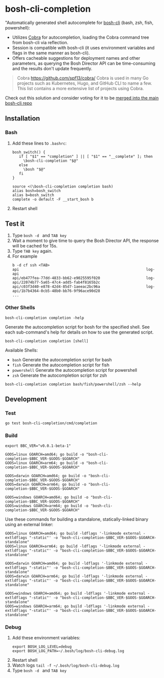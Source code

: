 # bosh-cli-completion

"Automatically generated shell autocomplete for [bosh-cli](https://github.com/cloudfoundry/bosh-cli) (bash, zsh, fish, powershell):

- Utilizes [Cobra](https://github.com/spf13/cobra/) for autocompletion, loading the Cobra command tree from bosh-cli via reflection.
- Session is compatible with bosh-cli (it uses environment variables and flags in the same manner as bosh-cli).
- Offers cacheable suggestions for deployment names and other parameters, as querying the Bosh Director API can be time-consuming and the results don't update frequently.

> Cobra https://github.com/spf13/cobra/
> Cobra is used in many Go projects such as Kubernetes, Hugo, and GitHub CLI to name a few. This list contains a more extensive list of projects using Cobra.

Check out this solution and consider voting for it to be [merged into the main bosh-cli repo](https://github.com/cloudfoundry/bosh-cli/pull/629)

## Installation
 
### Bash

1. Add these lines to `.bashrc`:
   ```shell
   bosh_switch() {
      if [ "$1" == "completion" ] || [ "$1" == "__complete" ]; then
        \bosh-cli-completion "$@"
      else
        \bosh "$@"
      fi
   }
   
   source <(\bosh-cli-completion completion bash)
   alias bosh=bosh_switch
   alias b=bosh_switch
   complete -o default -F __start_bosh b
   ```
2. Restart shell

## Test it

1. Type `bosh -d ` and `TAB key`
2. Wait a moment to give time to query the Bosh Director API, the response will be cached for 15s. 
3. Type `TAB key` again.
4. For example
   ```shell
   b -d cf ssh <TAB>
   api                                                          log-api
   api/eb477fea-77dd-4833-bb62-e9025595f020                     log-api/22074b77-5a65-47c4-add5-fab4f8165b2c
   api/c03f3d40-e878-42d4-85d7-1aeeac2bc96a                     log-api/1b7b4364-0cb5-48b0-bb76-9f96ace90d28
   ...

### Other Shells

```shell
bosh-cli-completion completion -help
```

Generate the autocompletion script for bosh for the specified shell. See each sub-command's help for details on how to use the generated script.

```shell
bosh-cli-completion completion [shell]
```

Available Shells:
- `bash` Generate the autocompletion script for bash
- `fish` Generate the autocompletion script for fish
- `powershell` Generate the autocompletion script for powershell
- `zsh` Generate the autocompletion script for zsh


```shell
bosh-cli-completion completion bash/fish/powershell/zsh --help
```

## Development

### Test

```shell
go test bosh-cli-completion/cmd/completion
```

### Build

```shell
export BBC_VER="v0.0.1-beta-1"
```
```shell
GOOS=linux GOARCH=amd64; go build -o "bosh-cli-completion-$BBC_VER-$GOOS-$GOARCH"
GOOS=linux GOARCH=arm64; go build -o "bosh-cli-completion-$BBC_VER-$GOOS-$GOARCH"

GOOS=darwin GOARCH=amd64; go build -o "bosh-cli-completion-$BBC_VER-$GOOS-$GOARCH"
GOOS=darwin GOARCH=arm64; go build -o "bosh-cli-completion-$BBC_VER-$GOOS-$GOARCH"

GOOS=windows GOARCH=amd64; go build -o "bosh-cli-completion-$BBC_VER-$GOOS-$GOARCH"
GOOS=windows GOARCH=arm64; go build -o "bosh-cli-completion-$BBC_VER-$GOOS-$GOARCH"
```

Use these commands for building a standalone, statically-linked binary using an external linker:
```shell
GOOS=linux GOARCH=amd64; go build -ldflags '-linkmode external -extldflags "-static"' -o "bosh-cli-completion-$BBC_VER-$GOOS-$GOARCH-standalone"
GOOS=linux GOARCH=arm64; go build -ldflags '-linkmode external -extldflags "-static"' -o "bosh-cli-completion-$BBC_VER-$GOOS-$GOARCH-standalone"

GOOS=darwin GOARCH=amd64; go build -ldflags '-linkmode external -extldflags "-static"' -o "bosh-cli-completion-$BBC_VER-$GOOS-$GOARCH-standalone"
GOOS=darwin GOARCH=arm64; go build -ldflags '-linkmode external -extldflags "-static"' -o "bosh-cli-completion-$BBC_VER-$GOOS-$GOARCH-standalone"

GOOS=windows GOARCH=amd64; go build -ldflags '-linkmode external -extldflags "-static"' -o "bosh-cli-completion-$BBC_VER-$GOOS-$GOARCH-standalone"
GOOS=windows GOARCH=arm64; go build -ldflags '-linkmode external -extldflags "-static"' -o "bosh-cli-completion-$BBC_VER-$GOOS-$GOARCH-standalone"
```


### Debug

1. Add these environment variables:
    ```shell
    export BOSH_LOG_LEVEL=debug
    export BOSH_LOG_PATH=~/.bosh/log/bosh-cli-debug.log
    ```
2. Restart shell
3. Watch logs `tail -f ~/.bosh/log/bosh-cli-debug.log`
4. Type `bosh -d ` and `TAB key`
